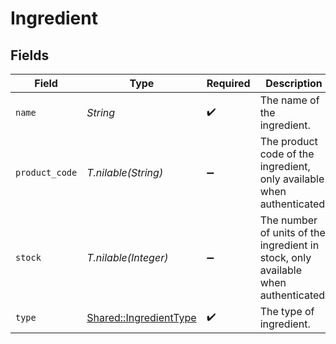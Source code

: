 # Ingredient


## Fields

| Field                                                                              | Type                                                                               | Required                                                                           | Description                                                                        | Example                                                                            |
| ---------------------------------------------------------------------------------- | ---------------------------------------------------------------------------------- | ---------------------------------------------------------------------------------- | ---------------------------------------------------------------------------------- | ---------------------------------------------------------------------------------- |
| `name`                                                                             | *String*                                                                           | :heavy_check_mark:                                                                 | The name of the ingredient.                                                        | Sugar Syrup                                                                        |
| `product_code`                                                                     | *T.nilable(String)*                                                                | :heavy_minus_sign:                                                                 | The product code of the ingredient, only available when authenticated.             | AC-A2DF3                                                                           |
| `stock`                                                                            | *T.nilable(Integer)*                                                               | :heavy_minus_sign:                                                                 | The number of units of the ingredient in stock, only available when authenticated. | 10                                                                                 |
| `type`                                                                             | [Shared::IngredientType](../../models/shared/ingredienttype.md)                    | :heavy_check_mark:                                                                 | The type of ingredient.                                                            |                                                                                    |